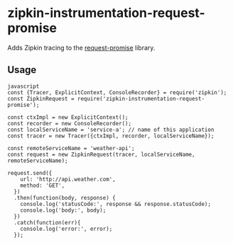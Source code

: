 # zipkin-instrumentation-request-promise

Adds Zipkin tracing to the [request-promise](https://www.npmjs.com/package/request-promise) library.

## Usage

```
javascript
const {Tracer, ExplicitContext, ConsoleRecorder} = require('zipkin');
const ZipkinRequest = require('zipkin-instrumentation-request-promise');

const ctxImpl = new ExplicitContext();
const recorder = new ConsoleRecorder();
const localServiceName = 'service-a'; // name of this application
const tracer = new Tracer({ctxImpl, recorder, localServiceName});

const remoteServiceName = 'weather-api';
const request = new ZipkinRequest(tracer, localServiceName, remoteServiceName);

request.send({
    url: 'http://api.weather.com',
    method: 'GET',
  })
  .then(function(body, response) {
    console.log('statusCode:', response && response.statusCode);
    console.log('body:', body);
  })
  .catch(function(err){
    console.log('error:', error);
  });
```